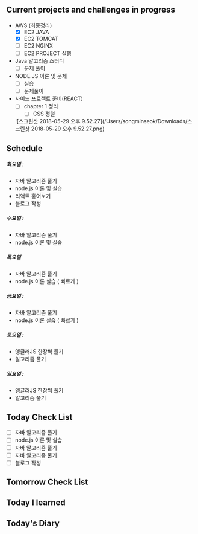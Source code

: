 ## Current projects and challenges in progress

- AWS (최종정리)
  - [x] EC2 JAVA
  - [x] EC2 TOMCAT
  - [ ] EC2 NGINX
  - [ ] EC2 PROJECT 실행
- Java 알고리즘 스터디 
  - [ ] 문제 풀이
- NODE.JS 이론 및 문제
  - [ ] 실습
  - [ ] 문제풀이
- 사이드 프로젝트 준비(REACT)
  - [ ] chapter 1 정리
    - [ ] CSS 정렬
    
  ![스크린샷 2018-05-29 오후 9.52.27](/Users/songminseok/Downloads/스크린샷 2018-05-29 오후 9.52.27.png)

## Schedule


##### 화요일 : 

* 자바 알고리즘 풀기
* node.js 이론 및 실습
* 리액트 훝어보기
* 블로그 작성 

##### 수요일 :

* 자바 알고리즘 풀기
* node.js 이론 및 실습

##### 목요일 

* 자바 알고리즘 풀기
* node.js 이론 실습 ( 빠르게 )

##### 금요일 :

* 자바 알고리즘 풀기
* node.js 이론 실습 ( 빠르게 )

##### 토요일 :

* 앵귤러JS 한장씩 풀기
* 알고리즘 풀기

##### 일요일 :

* 앵귤러JS 한장씩 풀기
* 알고리즘 풀기

## Today Check List

- [ ]  자바 알고리즘 풀기
- [ ] node.js 이론 및 실습
- [ ]  자바 알고리즘 풀기
- [ ]  자바 알고리즘 풀기
- [ ]  블로그 작성 

## Tomorrow Check List



## Today I learned



##### 



## Today's Diary